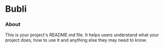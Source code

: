 Bubli
=====

### About

This is your project's README.md file. It helps users understand what your
project does, how to use it and anything else they may need to know.